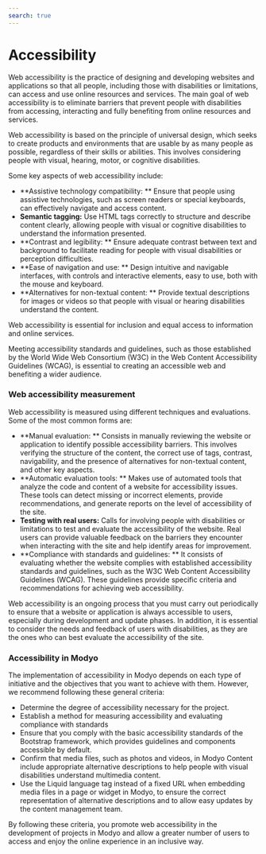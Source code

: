 ```yaml
---
search: true
---
```


# Accessibility

Web accessibility is the practice of designing and developing websites and applications so that all people, including those with disabilities or limitations, can access and use online resources and services. The main goal of web accessibility is to eliminate barriers that prevent people with disabilities from accessing, interacting and fully benefiting from online resources and services.

Web accessibility is based on the principle of universal design, which seeks to create products and environments that are usable by as many people as possible, regardless of their skills or abilities. This involves considering people with visual, hearing, motor, or cognitive disabilities.

Some key aspects of web accessibility include:

- **Assistive technology compatibility: ** Ensure that people using assistive technologies, such as screen readers or special keyboards, can effectively navigate and access content.
- **Semantic tagging:** Use HTML tags correctly to structure and describe content clearly, allowing people with visual or cognitive disabilities to understand the information presented.
- **Contrast and legibility: ** Ensure adequate contrast between text and background to facilitate reading for people with visual disabilities or perception difficulties.
- **Ease of navigation and use: ** Design intuitive and navigable interfaces, with controls and interactive elements, easy to use, both with the mouse and keyboard.
- **Alternatives for non-textual content: ** Provide textual descriptions for images or videos so that people with visual or hearing disabilities understand the content.

Web accessibility is essential for inclusion and equal access to information and online services.

Meeting accessibility standards and guidelines, such as those established by the World Wide Web Consortium (W3C) in the Web Content Accessibility Guidelines (WCAG), is essential to creating an accessible web and benefiting a wider audience.


### Web accessibility measurement

Web accessibility is measured using different techniques and evaluations. Some of the most common forms are:

- **Manual evaluation: ** Consists in manually reviewing the website or application to identify possible accessibility barriers. This involves verifying the structure of the content, the correct use of tags, contrast, navigability, and the presence of alternatives for non-textual content, and other key aspects.
- **Automatic evaluation tools: ** Makes use of automated tools that analyze the code and content of a website for accessibility issues. These tools can detect missing or incorrect elements, provide recommendations, and generate reports on the level of accessibility of the site.
- **Testing with real users:** Calls for involving people with disabilities or limitations to test and evaluate the accessibility of the website. Real users can provide valuable feedback on the barriers they encounter when interacting with the site and help identify areas for improvement.
- **Compliance with standards and guidelines: ** It consists of evaluating whether the website complies with established accessibility standards and guidelines, such as the W3C Web Content Accessibility Guidelines (WCAG). These guidelines provide specific criteria and recommendations for achieving web accessibility.

Web accessibility is an ongoing process that you must carry out periodically to ensure that a website or application is always accessible to users, especially during development and update phases. In addition, it is essential to consider the needs and feedback of users with disabilities, as they are the ones who can best evaluate the accessibility of the site.


### Accessibility in Modyo

The implementation of accessibility in Modyo depends on each type of initiative and the objectives that you want to achieve with them. However, we recommend following these general criteria:

- Determine the degree of accessibility necessary for the project.
- Establish a method for measuring accessibility and evaluating compliance with standards
- Ensure that you comply with the basic accessibility standards of the Bootstrap framework, which provides guidelines and
  components accessible by default.
- Confirm that media files, such as photos and videos, in Modyo Content include appropriate alternative descriptions to help people with visual disabilities understand multimedia content.
- Use the Liquid language tag instead of a fixed URL when embedding media files in a page or widget in Modyo, to ensure the correct representation of alternative descriptions and to allow easy updates by the content management team.

By following these criteria, you promote web accessibility in the development of projects in Modyo and allow a greater number of users to access and enjoy the online experience in an inclusive way.